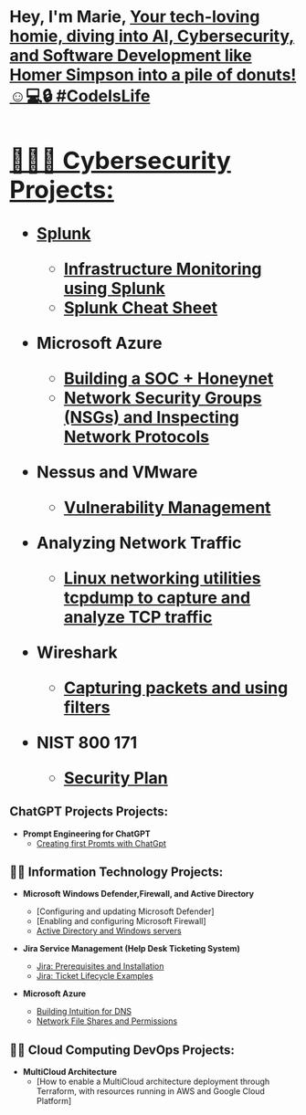 <h1>Hey, I'm Marie, <a href="https://www.linkedin.com/in/marie-s-03b061239/"> Your tech-loving homie, diving into AI, Cybersecurity, and Software Development like Homer Simpson into a pile of donuts! ☺️💻🔒 #CodeIsLife

  
<h2>👮🏾‍♂️ Cybersecurity Projects:</h2>

- <b>Splunk</b>
  - [Infrastructure Monitoring using Splunk](https://github.com/itsims007/infastructure-monitoring-using-Splunk)
  - [Splunk Cheat Sheet](https://github.com/itsims007/Splunk-Cheat-Sheet)

- <b>Microsoft Azure</b>
  - [Building a SOC + Honeynet](https://github.com/itsims007/AzureCloud-SOC-Honeynet)
  - [Network Security Groups (NSGs) and Inspecting Network Protocols](https://github.com/itsims007/azure-network-protocols)
 
- <b>Nessus and VMware</b>
  - [Vulnerability Management](https://github.com/itsims007/Vulnerability-Managment)

- <b>Analyzing Network Traffic</b>
  - [Linux networking utilities tcpdump to capture and analyze TCP traffic](https://github.com/itsims007/Analyzing-Network-Traffic-with-TCPDump/tree/main)

- <b> Wireshark</b>
  - [Capturing packets and using filters](https://github.com/itsims007/Capturing-packets-and-using-filters)

- <b>NIST 800 171</b>
    - [Security Plan](https://github.com/itsims007/NIST-800-171/tree/main)


<h2>ChatGPT Projects Projects:</h2>

- <b>Prompt Engineering for ChatGPT</b>
  - [Creating first Promts with ChatGpt](https://github.com/itsims007/First-PROMTS-/tree/main)


<h2>👨‍💻 Information Technology Projects:</h2>

- <b>Microsoft Windows Defender,Firewall, and Active Directory</b>
  - [Configuring and updating Microsoft Defender]
  - [Enabling and configuring Microsoft Firewall]
  - [Active Directory and Windows servers](https://github.com/itsims007/configure-ad)
  
- <b>Jira Service Management (Help Desk Ticketing System)</b>
  - [Jira: Prerequisites and Installation](https://github.com/itsims007/Jira-Prerequisites-and-Installation)
  - [Jira: Ticket Lifecycle Examples](https://github.com/itsims007/Jira-Ticket-Lifecycle-Examples)
- <b>Microsoft Azure</b>
  - [Building Intuition for DNS](https://github.com/itsims007/Building-Intuition-for-DNS/tree/main)
  - [Network File Shares and Permissions](https://github.com/itsims007/Network-File-Shares-and-Permissions)

 
<h2>👨‍💻 Cloud Computing DevOps Projects:</h2>
  
- <b>MultiCloud Architecture</b>
  - [How to enable a MultiCloud architecture deployment through Terraform, with resources running in AWS and Google ﻿Cloud Platform]
